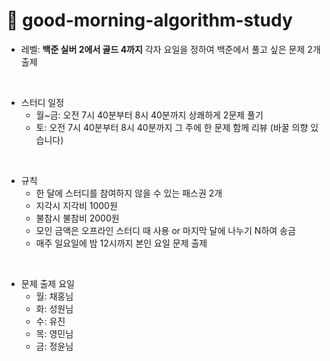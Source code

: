 # 🌅 good-morning-algorithm-study

- 레벨: **백준 실버 2에서 골드 4까지** 각자 요일을 정하여 백준에서 풀고 싶은 문제 2개 출제

<br>

- 스터디 일정
  - 월~금: 오전 7시 40분부터 8시 40분까지 상쾌하게 2문제 풀기
  - 토: 오전 7시 40분부터 8시 40분까지 그 주에 한 문제 함께 리뷰 (바꿀 의향 있습니다)

<br>

- 규칙
  - 한 달에 스터디를 참여하지 않을 수 있는 패스권 2개
  - 지각시 지각비 1000원
  - 불참시 불참비 2000원
  - 모인 금액은 오프라인 스터디 때 사용 or 마지막 달에 나누기 N하여 송금
  - 매주 일요일에 밤 12시까지 본인 요일 문제 출제

<br>

- 문제 출제 요일
  - 월: 채홍님
  - 화: 성원님
  - 수: 유진
  - 목: 영민님
  - 금: 정윤님
